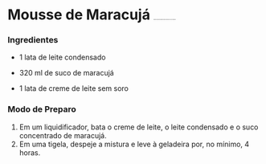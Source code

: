 # Mousse de Maracujá <img src="https://i.pinimg.com/originals/ac/62/46/ac62469f1702ae79b9d910d3ea5cc95b.jpg" alt="Maracuja Vector by MarceloZonta | Maracuja, Vector, Deviantart" style="zoom:5%;" />

### Ingredientes

- 1 lata de leite condensado

- 320 ml de suco de maracujá 
- 1 lata de creme de leite sem soro



### Modo de Preparo

1. Em um liquidificador, bata o creme de leite, o leite condensado e o suco concentrado de maracujá.
2. Em uma tigela, despeje a mistura e leve à geladeira por, no mínimo, 4 horas.